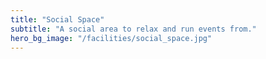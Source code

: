 ```yaml
---
title: "Social Space"
subtitle: "A social area to relax and run events from."
hero_bg_image: "/facilities/social_space.jpg"
---
```


